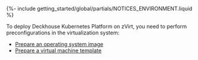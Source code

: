 {%- include getting_started/global/partials/NOTICES_ENVIRONMENT.liquid %}

To deploy Deckhouse Kubernetes Platform on zVirt, you need to perform preconfigurations in the virtualization system:
- [Prepare an operating system image](/products/kubernetes-platform/documentation/v1/modules/030-cloud-provider-zvirt/environment.html#prepare-an-operating-system-image)
- [Prepare a virtual machine template](/products/kubernetes-platform/documentation/v1/modules/030-cloud-provider-zvirt/environment.html#prepare-a-virtual-machine-template)

